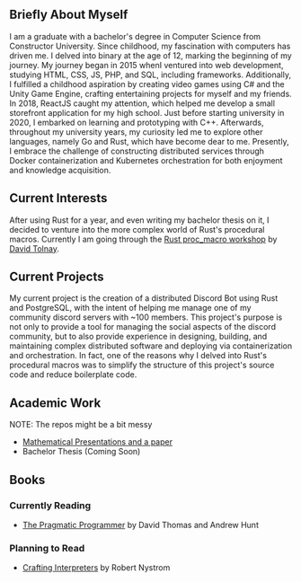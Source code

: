 ## Briefly About Myself
I am a graduate with a bachelor's degree in Computer Science from Constructor University. Since childhood, my fascination with computers has driven me. I delved into binary at the age of 12, marking the beginning of my journey. My journey began in 2015 whenI ventured into web development, studying HTML, CSS, JS, PHP, and SQL, including frameworks. Additionally, I fulfilled a childhood aspiration by creating video games using C# and the Unity Game Engine, crafting entertaining projects for myself and my friends. In 2018, ReactJS caught my attention, which helped me develop a small storefront application for my high school. Just before starting university in 2020, I embarked on learning and prototyping with C++. Afterwards, throughout my university years, my curiosity led me to explore other languages, namely Go and Rust, which have become dear to me. Presently, I embrace the challenge of constructing distributed services through Docker containerization and Kubernetes orchestration for both enjoyment and knowledge acquisition.

## Current Interests
After using Rust for a year, and even writing my bachelor thesis on it, I decided to venture into the more complex world of Rust's procedural macros.
Currently I am going through the [Rust proc_macro workshop](https://github.com/dtolnay/proc-macro-workshop) by [David Tolnay](https://github.com/dtolnay).

## Current Projects
My current project is the creation of a distributed Discord Bot using Rust and PostgreSQL, with the intent of helping me manage one of my community discord servers with ~100 members. This project's purpose is not only to provide a tool for managing the social aspects of the discord community, but to also provide experience in designing, building, and maintaining complex distributed software and deploying via containerization and orchestration. In fact, one of the reasons why I delved into Rust's procedural macros was to simplify the structure of this project's source code and reduce boilerplate code.

## Academic Work
NOTE: The repos might be a bit messy
* [Mathematical Presentations and a paper](https://github.com/Renzum/Undergraduate-Mathematical-Seminar)
* Bachelor Thesis (Coming Soon)

## Books
### Currently Reading
* <a href="https://www.amazon.com/Pragmatic-Programmer-journey-mastery-Anniversary-dp-0135957052/dp/0135957052/ref=dp_ob_title_bk">The Pragmatic Programmer</a> by David Thomas and Andrew Hunt

### Planning to Read
* <a href="https://craftinginterpreters.com/">Crafting Interpreters</a> by Robert Nystrom
